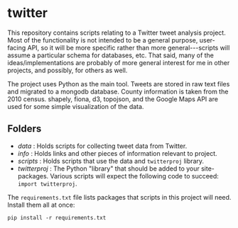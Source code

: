 twitter
=======

This repository contains scripts relating to a Twitter tweet analysis project. Most of the functionality is not intended to be a general purpose, user-facing API, so it will be more specific rather than more general---scripts will assume a particular schema for databases, etc. That said, many of the ideas/implementations are probably of more general interest for me in other projects, and possibly, for others as well.

The project uses Python as the main tool. Tweets are stored in raw text files
and migrated to a mongodb database. County information is taken from the 2010
census. shapely, fiona, d3, topojson, and the Google Maps API are used for 
some simple visualization of the data.

Folders
-------

-   *data* : Holds scripts for collecting tweet data from Twitter.
-   *info* : Holds links and other pieces of information relevant to project.
-   *scripts* : Holds scripts that use the data and `twitterproj` library.
-   *twitterproj* : The Python "library" that should be added to your
    site-packages. Various scripts will expect the following code to
    succeed: `import twitterproj`.

The `requirements.txt` file lists packages that scripts in this project
will need. Install them all at once:

    pip install -r requirements.txt
